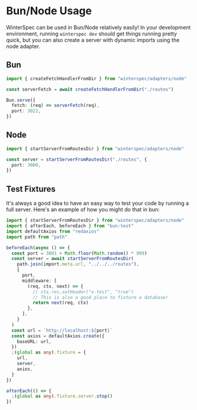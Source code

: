 # Bun/Node Usage

WinterSpec can be used in Bun/Node relatively easily! In your development environment,
running `winterspec dev` should get things running pretty quick, but you can also
create a server with dynamic imports using the node adapter.

## Bun

```ts
import { createFetchHandlerFromDir } from "winterspec/adapters/node"

const serverFetch = await createFetchHandlerFromDir("./routes")

Bun.serve({
  fetch: (req) => serverFetch(req),
  port: 3021,
})
```

## Node

```ts
import { startServerFromRoutesDir } from "winterspec/adapters/node"

const server = startServerFromRoutesDir("./routes", {
  port: 3000,
})
```

## Test Fixtures

It's always a good idea to have an easy way to test your code by running a full
server. Here's an example of how you might do that in bun:

```ts
import { startServerFromRoutesDir } from "winterspec/adapters/node"
import { afterEach, beforeEach } from "bun:test"
import defaultAxios from "redaxios"
import path from "path"

beforeEach(async () => {
  const port = 3001 + Math.floor(Math.random() * 999)
  const server = await startServerFromRoutesDir(
    path.join(import.meta.url, "../../../routes"),
    {
      port,
      middleware: [
        (req, ctx, next) => {
          // ctx.res.setHeader("x-test", "true")
          // This is also a good place to fixture a database!
          return next(req, ctx)
        },
      ],
    }
  )
  const url = `http://localhost:${port}`
  const axios = defaultAxios.create({
    baseURL: url,
  })
  ;(global as any).fixture = {
    url,
    server,
    axios,
  }
})

afterEach(() => {
  ;(global as any).fixture.server.stop()
})

```
